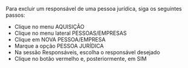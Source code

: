 Para excluir um responsável de uma pessoa jurídica, siga os seguintes passos:

* Clique no menu AQUISIÇÃO
* Clique no menu lateral PESSOAS/EMPRESAS
* Clique em NOVA PESSOA/EMPRESA
* Marque a opção PESSOA JURÍDICA
* Na sessão Responsáveis, escolha o responsável desejado
* Clique no botão vermelho e, posteriormente, em SIM


